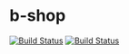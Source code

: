 # b-shop

[![Build Status](https://github.com/bao2703/b-shop/workflows/.NET%20Core/badge.svg)](https://github.com/bao2703/b-shop/commits/master)
[![Build Status](https://bao2703.visualstudio.com/b-shop/_apis/build/status/bao2703.b-shop?branchName=master)](https://bao2703.visualstudio.com/b-shop/_build/latest?definitionId=3&branchName=master)
